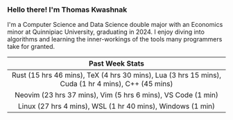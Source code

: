 
### Hello there! I'm Thomas Kwashnak

I'm a Computer Science and Data Science double major with an Economics
minor at Quinnipiac University, graduating in 2024.
I enjoy diving into algorithms and learning the inner-workings of the tools
many programmers take for granted.

| Past Week Stats |
| :---: |
| Rust (15 hrs 46 mins), TeX (4 hrs 30 mins), Lua (3 hrs 15 mins), Cuda (1 hr 4 mins), C++ (45 mins) |
| Neovim (23 hrs 37 mins), Vim (5 hrs 6 mins), VS Code (1 min) |
| Linux (27 hrs 4 mins), WSL (1 hr 40 mins), Windows (1 min) |


